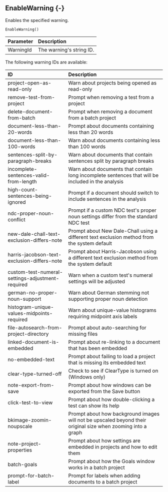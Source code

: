 ## EnableWarning {-}

Enables the specified warning.

```{sql}
EnableWarning()
```

Parameter | Description
| :-- | :-- |
WarningId | The warning's string ID.

The following warning IDs are available:

ID | Description
| :-- | :-- |
project-open-as-read-only  |  Warn about projects being opened as read-only
remove-test-from-project  |  Prompt when removing a test from a project
delete-document-from-batch  |  Prompt when removing a document from a batch project
document-less-than-20-words |  Prompt about documents containing less than 20 words
document-less-than-100-words  | Warn about documents containing less than 100 words
sentences-split-by-paragraph-breaks  |  Warn about documents that contain sentences split by paragraph breaks
incomplete-sentences-valid-from-length  |  Warn about documents that contain long incomplete sentences that will be included in the analysis
high-count-sentences-being-ignored  |  Prompt if a document should switch to include sentences in the analysis
ndc-proper-noun-conflict  |  Prompt if a custom NDC test's proper noun settings differ from the standard NDC test
new-dale-chall-text-exclusion-differs-note  |  Prompt about New Dale-Chall using a different text exclusion method from the system default
harris-jacobson-text-exclusion-differs-note  |  Prompt about Harris-Jacobson using a different text exclusion method from the system default
custom-test-numeral-settings-adjustment-required  |  Warn when a custom test's numeral settings will be adjusted
german-no-proper-noun-support  |  Warn about German stemming not supporting proper noun detection
histogram-unique-values-midpoints-required  |  Warn about unique-value histograms requiring midpoint axis labels
file-autosearch-from-project-directory  |  Prompt about auto-searching for missing files
linked-document-is-embedded  |  Prompt about re-linking to a document that has been embedded
no-embedded-text  | Prompt about failing to load a project that is missing its embedded text
clear-type-turned-off  |  Check to see if ClearType is turned on (Windows only)
note-export-from-save  |  Prompt about how windows can be exported from the Save button
click-test-to-view  | Prompt about how double-clicking a test can show its help
bkimage-zoomin-noupscale  |  Prompt about how background images will not be upscaled beyond their original size when zooming into a graph
note-project-properties  |  Prompt about how settings are embedded in projects and how to edit them
batch-goals  |  Prompt about how the Goals window works in a batch project
prompt-for-batch-label  |  Prompt for labels when adding documents to a batch project

